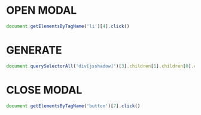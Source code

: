 # OPEN MODAL
```javascript
document.getElementsByTagName('li')[4].click()
```
# GENERATE

```javascript
document.querySelectorAll('div[jsshadow]')[3].children[1].children[0].children[2].children[0].children[1].children[0].children[0].innerText
```
# CLOSE MODAL
```javascript
document.getElementsByTagName('button')[7].click()
```